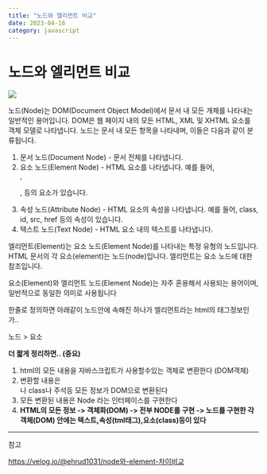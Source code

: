 ```yaml
---
title: "노드와 엘리먼트 비교"
date: 2023-04-16
category: javascript
---
```


# 노드와 엘리먼트 비교

![](/storage/2023041617582922847.jpg)

노드(Node)는 DOM(Document Object Model)에서 문서 내 모든 개체를 나타내는 일반적인 용어입니다. DOM은 웹 페이지 내의 모든 HTML, XML 및 XHTML 요소를 객체 모델로 나타냅니다. 노드는 문서 내 모든 항목을 나타내며, 이들은 다음과 같이 분류됩니다.

1. 문서 노드(Document Node) - 문서 전체를 나타냅니다.
2. 요소 노드(Element Node) - HTML 요소를 나타냅니다. 예를 들어, <div>, <p>, <span> 등의 요소가 있습니다.
3. 속성 노드(Attribute Node) - HTML 요소의 속성을 나타냅니다. 예를 들어, class, id, src, href 등의 속성이 있습니다.
4. 텍스트 노드(Text Node) - HTML 요소 내의 텍스트를 나타냅니다.

엘리먼트(Element)는 요소 노드(Element Node)를 나타내는 특정 유형의 노드입니다. HTML 문서의 각 요소(element)는 노드(node)입니다. 엘리먼트는 요소 노드에 대한 참조입니다.

요소(Element)와 엘리먼트 노드(Element Node)는 자주 혼용해서 사용되는 용어이며, 일반적으로 동일한 의미로 사용됩니다

한줄로 정의하면 아래같이 노드안에 속해진 하나가 엘리먼트라는 html의 태그정보인가..

노드 > 요소

**더 짧게 정리하면.. (중요)**

1. html의 모든 내용을 자바스크립트가 사용할수있는 객체로 변환한다 (DOM객체)
2. 변환할 내용은 <div>나 class나 주석등 모든 정보가 DOM으로 변환된다
3. 모든 변환된 내용은 Node 라는 인터페이스를 구현한다
4. **HTML의 모든 정보 -> 객체화(DOM) -> 전부 NODE를 구현 -> 노드를 구현한 각 객체(DOM) 안에는 텍스트,속성(tml태그),요소(class)등이 있다**

---

참고

https://velog.io/@ehrud1031/node와-element-차이비교
